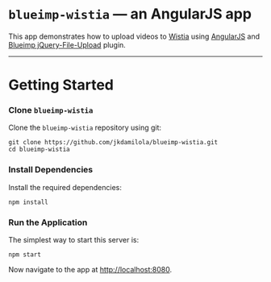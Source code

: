 # `blueimp-wistia` — an AngularJS app

This app demonstrates how to upload videos to [Wistia](https://wistia.com) using [AngularJS](https://angularjs.org/) and [Blueimp jQuery-File-Upload](https://github.com/blueimp/jQuery-File-Upload) plugin.

----------


# Getting Started

### Clone `blueimp-wistia`

Clone the `blueimp-wistia` repository using git:

```
git clone https://github.com/jkdamilola/blueimp-wistia.git
cd blueimp-wistia
```

### Install Dependencies
Install the required dependencies:

```
npm install
```

### Run the Application
The simplest way to start this server is:

```
npm start
```

Now navigate to the app at [http://localhost:8080](http://localhost:8080).
